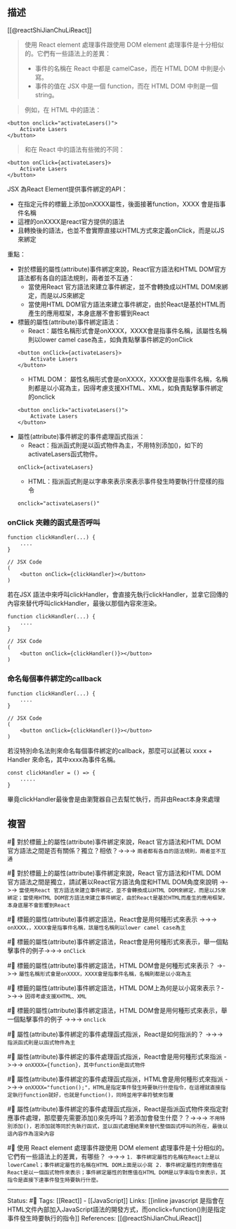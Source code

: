 
## 描述
[[@reactShiJianChuLiReact]]
> 使用 React element 處理事件跟使用 DOM element 處理事件是十分相似的。它們有一些語法上的差異：
> -   事件的名稱在 React 中都是 camelCase，而在 HTML DOM 中則是小寫。
> -   事件的值在 JSX 中是一個 function，而在 HTML DOM 中則是一個 string。


> 例如，在 HTML 中的語法：
```
<button onclick="activateLasers()">
	Activate Lasers
</button>
```

> 和在 React 中的語法有些微的不同：
```
<button onClick={activateLasers}>  
	Activate Lasers
</button>
```


JSX 為React Element提供事件綁定的API：
- 在指定元件的標籤上添加onXXXX屬性，後面接著function，XXXX 會是指事件名稱
- 這裡的onXXXX是react官方提供的語法
- 且轉換後的語法，也並不會實際直接以HTML方式來定義onClick，而是以JS來綁定



重點：
- 對於標籤的屬性(attribute)事件綁定來說，React官方語法和HTML DOM官方語法都有各自的語法規則，兩者並不互通：
	- 當使用React 官方語法來建立事件綁定，並不會轉換成以HTML DOM來綁定，而是以JS來綁定
	- 當使用HTML DOM官方語法來建立事件綁定，由於React是基於HTML而產生的應用框架，本身底層不會影響到React
- 標籤的屬性(attribute)事件綁定語法：
	- React：屬性名稱形式會是onXXXX，XXXX會是指事件名稱，該屬性名稱則以lower camel case為主，如負責點擊事件綁定的onClick
	```
	<button onClick={activateLasers}>  
		Activate Lasers
	</button>
	```
	- HTML DOM： 屬性名稱形式會是onXXXX，XXXX會是指事件名稱，名稱則都是以小寫為主，因得考慮支援XHTML、XML，如負責點擊事件綁定的onclick
	```
	<button onclick="activateLasers()">
		Activate Lasers
	</button>
	```
- 屬性(attribute)事件綁定的事件處理函式指派：
	- React：指派函式則是以函式物件為主，不用特別添加()，如下的activateLasers函式物件。
	```
	onClick={activateLasers}
	```
	- HTML：指派函式則是以字串來表示來表示事件發生時要執行什麼樣的指令
	```
	onclick="activateLasers()"
	```


### onClick 夾雜的函式是否呼叫

```
function clickHandler(...) {
	....
}

// JSX Code
(
	<button onClick={clickHandler}></button>
)
```

若在JSX 語法中來呼叫clickHandler，會直接先執行clickHandler，並拿它回傳的內容來替代呼叫clickHandler，最後以那個內容來渲染。
```
function clickHandler(...) {
	....
}

// JSX Code
(
	<button onClick={clickHandler()}></button>
)
```


### 命名每個事件綁定的callback
```
function clickHandler(...) {
	....
}

// JSX Code
(
	<button onClick={clickHandler()}></button>
)
```


若沒特別命名法則來命名每個事件綁定的callback，那麼可以試著以 xxxx + Handler 來命名，其中xxxx為事件名稱。
```
const clickHandler = () => {
	.....
}
```

畢竟clickHandler最後會是由瀏覽器自己去幫忙執行，而非由React本身來處理


## 複習

#🧠 對於標籤上的屬性(attribute)事件綁定來說，React 官方語法和HTML DOM 官方語法之間是否有關係？獨立？相依？->->-> `兩者都有各自的語法規則，兩者並不互通`
<!--SR:!2022-08-29,10,250-->


#🧠 對於標籤上的屬性(attribute)事件綁定來說，React 官方語法和HTML DOM 官方語法之間是獨立，請試著以React官方語法角度和HTML DOM角度來說明 ->->-> `當使用React 官方語法來建立事件綁定，並不會轉換成以HTML DOM來綁定，而是以JS來綁定；當使用HTML DOM官方語法來建立事件綁定，由於React是基於HTML而產生的應用框架，本身底層不會影響到React`
<!--SR:!2022-08-27,8,250-->

#🧠 標籤的屬性(attribute)事件綁定語法，React會是用何種形式來表示 ->->-> `onXXXX，，XXXX會是指事件名稱，該屬性名稱則以lower camel case為主`
<!--SR:!2022-08-30,4,230-->

#🧠 標籤的屬性(attribute)事件綁定語法，React會是用何種形式來表示，舉一個點擊事件的例子->->-> `onClick`
<!--SR:!2022-09-16,20,250-->

#🧠 標籤的屬性(attribute)事件綁定語法，HTML DOM會是何種形式來表示？ ->->-> `屬性名稱形式會是onXXXX，XXXX會是指事件名稱，名稱則都是以小寫為主`
<!--SR:!2022-08-29,10,250-->

#🧠 標籤的屬性(attribute)事件綁定語法，HTML DOM上為何是以小寫來表示？->->-> `因得考慮支援XHTML、XML`
<!--SR:!2022-08-29,10,250-->

#🧠 標籤的屬性(attribute)事件綁定語法，HTML DOM會是用何種形式來表示，舉一個點擊事件的例子 ->->-> `onclick`
<!--SR:!2022-08-29,10,250-->

#🧠 屬性(attribute)事件綁定的事件處理函式指派，React是如何指派的？ ->->-> `指派函式則是以函式物件為主`
<!--SR:!2022-08-27,8,250-->

#🧠 屬性(attribute)事件綁定的事件處理函式指派，React會是用何種形式來指派 ->->-> `onXXXX={function}，其中function是函式物件`
<!--SR:!2022-08-28,9,250-->

#🧠 屬性(attribute)事件綁定的事件處理函式指派，HTML會是用何種形式來指派 ->->-> `onXXXX="function();"，HTML是指定事件發生時要執行什麼指令，在這裡就直接指定執行function就好，也就是function()，同時並用字串符號來包覆`
<!--SR:!2022-09-05,11,230-->

#🧠 屬性(attribute)事件綁定的事件處理函式指派，React是指派函式物件來指定對應事件處理，那麼要先需要添加()來先呼叫？若添加會發生什麼？？->->-> `不用特別添加()，若添加就等同於先執行函式，並以函式處理結果來替代整個函式呼叫的所在，最後以這內容作為渲染內容`
<!--SR:!2022-08-28,9,250-->


#🧠  使用 React element 處理事件跟使用 DOM element 處理事件是十分相似的。它們有一些語法上的差異，有哪些？ ->->-> `1. 事件綁定屬性的名稱在React上是以lowerCamel；事件綁定屬性的名稱在HTML DOM上面是以小寫 2. 事件綁定屬性的對應值在React是以一個函式物件來表示；事件綁定屬性的對應值在HTML DOM是以字串指令來表示，其指令是直接下達事件發生時要執行什麼。`
<!--SR:!2022-08-29,10,250-->

---
Status: #🌱 
Tags:
[[React]] - [[JavaScript]]
Links:
[[inline javascript 是指會在HTML文件內部加入JavaScript語法的開發方式，而onclick=function()則是指定事件發生時要執行的指令]]
References:
[[@reactShiJianChuLiReact]]